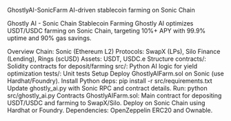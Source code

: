 GhostlyAI-SonicFarm
AI-driven stablecoin farming on Sonic Chain

Ghostly AI - Sonic Chain Stablecoin Farming
Ghostly AI optimizes USDT/USDC farming on Sonic Chain, targeting 10%+ APY with 99.9% uptime and 90% gas savings.

Overview
Chain: Sonic (Ethereum L2)
Protocols: SwapX (LPs), Silo Finance (Lending), Rings (scUSD)
Assets: USDT, USDC.e
Structure
contracts/: Solidity contracts for deposit/farming
src/: Python AI logic for yield optimization
tests/: Unit tests
Setup
Deploy GhostlyAIFarm.sol on Sonic (use Hardhat/Foundry).
Install Python deps: pip install -r src/requirements.txt
Update ghostly_ai.py with Sonic RPC and contract details.
Run: python src/ghostly_ai.py
Contracts
GhostlyAIFarm.sol: Main contract for depositing USDT/USDC and farming to SwapX/Silo.
Deploy on Sonic Chain using Hardhat or Foundry.
Dependencies: OpenZeppelin ERC20 and Ownable.
